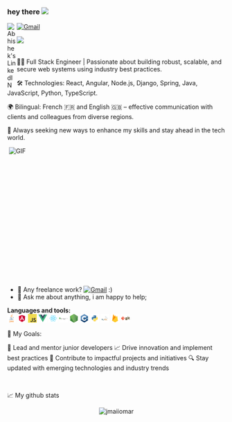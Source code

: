### hey there <img src="https://media.giphy.com/media/hvRJCLFzcasrR4ia7z/giphy.gif" width="25px">


<a href="https://www.linkedin.com/in/jmai-omar-611b56206/">


  <img align="left" alt="Abhishek's LinkedIN" width="22px" src="https://cdn.worldvectorlogo.com/logos/linkedin-icon-2.svg" />
</a>

  [![Gmail](https://img.shields.io/badge/-Gmail-c14438?style=flat&logo=Gmail&logoColor=white)](mailto:jmaiomar184@gmail)




![](https://visitor-badge.glitch.me/badge?page_id=jmaiiomar.jmaiiomar)

<br />
👨‍💻 Full Stack Engineer | Passionate about building robust, scalable, and secure web systems using industry best practices.

🛠️ Technologies: React, Angular, Node.js, Django, Spring, Java, JavaScript, Python, TypeScript.

🌍 Bilingual: French 🇫🇷 and English 🇬🇧 – effective communication with clients and colleagues from diverse regions.

🚀 Always seeking new ways to enhance my skills and stay ahead in the tech world.


  <img align="right" alt="GIF" src="https://github.com/abhisheknaiidu/abhisheknaiidu/blob/master/code.gif?raw=true" width="500" height="320" />
  <br/>
  
- 💼 Any freelance work?    [![Gmail](https://img.shields.io/badge/-Gmail-c14438?style=flat&logo=Gmail&logoColor=white)](mailto:omar.jmai@esprit.tn)
 :)
- 💬 Ask me about anything, i am happy to help;

**Languages and tools:**  
<code><img height="20" src="https://raw.githubusercontent.com/github/explore/80688e429a7d4ef2fca1e82350fe8e3517d3494d/topics/java/java.png"></code>
<code><img height="20" src="https://raw.githubusercontent.com/github/explore/80688e429a7d4ef2fca1e82350fe8e3517d3494d/topics/angular/angular.png"></code>
<code><img height="20" src="https://raw.githubusercontent.com/github/explore/80688e429a7d4ef2fca1e82350fe8e3517d3494d/topics/javascript/javascript.png"></code>
<code><img height="20" src="https://raw.githubusercontent.com/github/explore/80688e429a7d4ef2fca1e82350fe8e3517d3494d/topics/vue/vue.png"></code>
<code><img height="20" src="https://raw.githubusercontent.com/github/explore/80688e429a7d4ef2fca1e82350fe8e3517d3494d/topics/react/react.png"></code>
<code><img height="20" src="https://raw.githubusercontent.com/github/explore/80688e429a7d4ef2fca1e82350fe8e3517d3494d/topics/mongodb/mongodb.png"></code>
<code><img height="20" src="https://raw.githubusercontent.com/github/explore/80688e429a7d4ef2fca1e82350fe8e3517d3494d/topics/nodejs/nodejs.png"></code>
<code><img height="20" src="https://raw.githubusercontent.com/github/explore/80688e429a7d4ef2fca1e82350fe8e3517d3494d/topics/cpp/cpp.png"></code>
<code><img height="20" src="https://raw.githubusercontent.com/github/explore/80688e429a7d4ef2fca1e82350fe8e3517d3494d/topics/python/python.png"></code>
<code><img height="20" src="https://raw.githubusercontent.com/github/explore/80688e429a7d4ef2fca1e82350fe8e3517d3494d/topics/mysql/mysql.png"></code>
<code><img height="20" src="https://raw.githubusercontent.com/github/explore/80688e429a7d4ef2fca1e82350fe8e3517d3494d/topics/firebase/firebase.png"></code>
<code><img height="20" src="https://raw.githubusercontent.com/github/explore/80688e429a7d4ef2fca1e82350fe8e3517d3494d/topics/git/git.png"></code>




🚧 My Goals:

<!-- GOALS:START -->
🌟 Lead and mentor junior developers
📈 Drive innovation and implement best practices
🚀 Contribute to impactful projects and initiatives
🔍 Stay updated with emerging technologies and industry trends                  

<!-- TODO-IST:END -->
<br/>

📈 My github stats
<br/>

<p align="center"> <img src="https://github-readme-stats.vercel.app/api?username=jmaiiomar&show_icons=true&theme=gotham" alt="jmaiiomar" />

